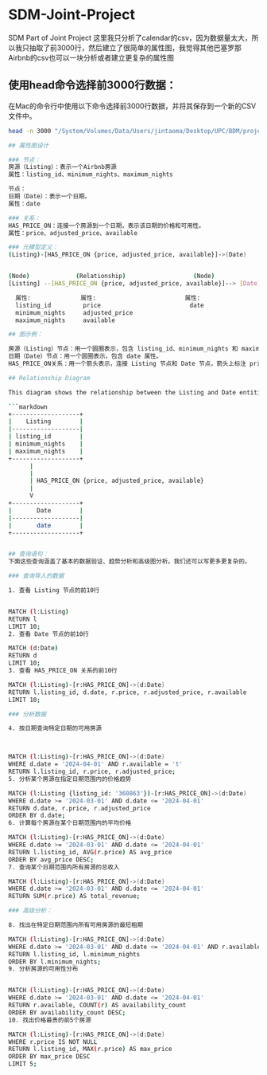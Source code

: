 # SDM-Joint-Project
SDM Part of Joint Project
这里我只分析了calendar的csv，因为数据量太大，所以我只抽取了前3000行，然后建立了很简单的属性图，我觉得其他巴塞罗那Airbnb的csv也可以一块分析或者建立更复杂的属性图

## 使用head命令选择前3000行数据：

在Mac的命令行中使用以下命令选择前3000行数据，并将其保存到一个新的CSV文件中。
```sh
head -n 3000 "/System/Volumes/Data/Users/jintaoma/Desktop/UPC/BDM/project/calendar.csv" > "/System/Volumes/Data/Users/jintaoma/Desktop/UPC/BDM/project/calendar_first_3000.csv"

## 属性图设计

### 节点：
房源（Listing）：表示一个Airbnb房源
属性：listing_id、minimum_nights、maximum_nights

节点：
日期（Date）：表示一个日期。
属性：date

### 关系：
HAS_PRICE_ON：连接一个房源到一个日期，表示该日期的价格和可用性。
属性：price、adjusted_price、available

### 元模型定义：
(Listing)-[HAS_PRICE_ON {price, adjusted_price, available}]->(Date)


(Node)             (Relationship)                   (Node)
[Listing] --[HAS_PRICE_ON {price, adjusted_price, available}]--> [Date]

  属性:              属性:                         属性:
  listing_id         price                         date
  minimum_nights     adjusted_price
  maximum_nights     available

## 图示例：

房源（Listing）节点：用一个圆圈表示，包含 listing_id、minimum_nights 和 maximum_nights 属性。
日期（Date）节点：用一个圆圈表示，包含 date 属性。
HAS_PRICE_ON关系：用一个箭头表示，连接 Listing 节点和 Date 节点，箭头上标注 price、adjusted_price 和 available 属性。

## Relationship Diagram

This diagram shows the relationship between the Listing and Date entities in the database.

```markdown
+-------------------+                         
|    Listing        |                          
|-------------------|                           
| listing_id        |                           
| minimum_nights    |                           
| maximum_nights    |
+-------------------+
      |    
      |    
      | HAS_PRICE_ON {price, adjusted_price, available}
      |
      V
+-------------------+
|       Date        |
|-------------------|
|       date        |
+-------------------+


## 查询语句：
下面这些查询涵盖了基本的数据验证、趋势分析和高级图分析。我们还可以写更多更复杂的。

### 查询导入的数据

1. 查看 Listing 节点的前10行


MATCH (l:Listing)
RETURN l
LIMIT 10;
2. 查看 Date 节点的前10行

MATCH (d:Date)
RETURN d
LIMIT 10;
3. 查看 HAS_PRICE_ON 关系的前10行

MATCH (l:Listing)-[r:HAS_PRICE_ON]->(d:Date)
RETURN l.listing_id, d.date, r.price, r.adjusted_price, r.available
LIMIT 10;

### 分析数据

4. 按日期查询特定日期的可用房源



MATCH (l:Listing)-[r:HAS_PRICE_ON]->(d:Date)
WHERE d.date = '2024-04-01' AND r.available = 't'
RETURN l.listing_id, r.price, r.adjusted_price;
5. 分析某个房源在指定日期范围内的价格趋势

MATCH (l:Listing {listing_id: '360863'})-[r:HAS_PRICE_ON]->(d:Date)
WHERE d.date >= '2024-03-01' AND d.date <= '2024-04-01'
RETURN d.date, r.price, r.adjusted_price
ORDER BY d.date;
6. 计算每个房源在某个日期范围内的平均价格

MATCH (l:Listing)-[r:HAS_PRICE_ON]->(d:Date)
WHERE d.date >= '2024-03-01' AND d.date <= '2024-04-01'
RETURN l.listing_id, AVG(r.price) AS avg_price
ORDER BY avg_price DESC;
7. 查询某个日期范围内所有房源的总收入

MATCH (l:Listing)-[r:HAS_PRICE_ON]->(d:Date)
WHERE d.date >= '2024-03-01' AND d.date <= '2024-04-01'
RETURN SUM(r.price) AS total_revenue;

### 高级分析：

8. 找出在特定日期范围内所有可用房源的最短租期

MATCH (l:Listing)-[r:HAS_PRICE_ON]->(d:Date)
WHERE d.date >= '2024-03-01' AND d.date <= '2024-04-01' AND r.available = 't'
RETURN l.listing_id, l.minimum_nights
ORDER BY l.minimum_nights;
9. 分析房源的可用性分布


MATCH (l:Listing)-[r:HAS_PRICE_ON]->(d:Date)
WHERE d.date >= '2024-03-01' AND d.date <= '2024-04-01'
RETURN r.available, COUNT(r) AS availability_count
ORDER BY availability_count DESC;
10. 找出价格最贵的前5个房源

MATCH (l:Listing)-[r:HAS_PRICE_ON]->(d:Date)
WHERE r.price IS NOT NULL
RETURN l.listing_id, MAX(r.price) AS max_price
ORDER BY max_price DESC
LIMIT 5;

